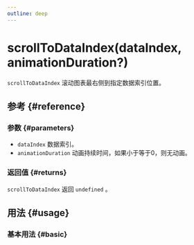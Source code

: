 ```yaml
---
outline: deep
---
```


# scrollToDataIndex(dataIndex, animationDuration?)
`scrollToDataIndex` 滚动图表最右侧到指定数据索引位置。

## 参考 {#reference}
<!-- @include: @/@views/api/references/instance/scrollToDataIndex.md -->

### 参数 {#parameters}
- `dataIndex` 数据索引。
- `animationDuration` 动画持续时间，如果小于等于0，则无动画。

### 返回值 {#returns}
`scrollToDataIndex` 返回 `undefined` 。

## 用法 {#usage}
<script setup>
import ScrollToDataIndex from '../../@views/api/samples/scrollToDataIndex/index.vue'
</script>

### 基本用法 {#basic}
<ScrollToDataIndex/>